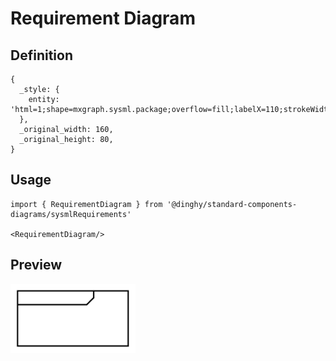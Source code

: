 # Requirement Diagram

## Definition

```
{
  _style: { 
    entity: 'html=1;shape=mxgraph.sysml.package;overflow=fill;labelX=110;strokeWidth=2;align=center;',
  },
  _original_width: 160,
  _original_height: 80,
}
```

## Usage

```
import { RequirementDiagram } from '@dinghy/standard-components-diagrams/sysmlRequirements'

<RequirementDiagram/>
```

## Preview

<img src="./requirement-diagram.png" width="200"/>
